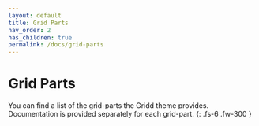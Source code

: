 ```yaml
---
layout: default
title: Grid Parts
nav_order: 2
has_children: true
permalink: /docs/grid-parts
---
```


# Grid Parts

You can find a list of the grid-parts the Gridd theme provides. Documentation is provided separately for each grid-part.
{: .fs-6 .fw-300 }
